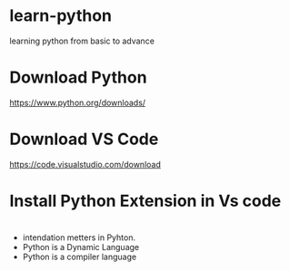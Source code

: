 # learn-python
learning python from basic to advance




# Download Python 
https://www.python.org/downloads/

# Download VS Code 
https://code.visualstudio.com/download

# Install Python Extension in Vs code


# 
- intendation metters in Pyhton.
- Python is a Dynamic Language
- Python is a compiler language